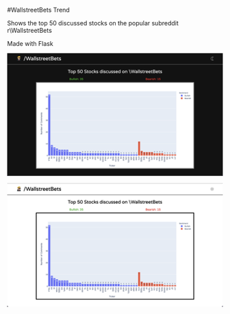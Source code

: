 #WallstreetBets Trend


Shows the top 50 discussed stocks on the popular subreddit r\WallstreetBets

Made with Flask

![Dark Demo](https://github.com/sameerfidai/wallstreetbets-trends/blob/main/dark-demo.png)


![Light Demo](https://github.com/sameerfidai/wallstreetbets-trends/blob/main/light-demo.png)
